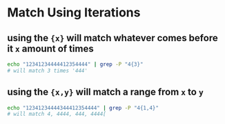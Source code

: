 # Match Using Iterations

## using the `{x}` will match whatever comes before it `x` amount of times

```bash
echo "12341234444412354444" | grep -P "4{3}" 
# will match 3 times '444'
```

## using the `{x,y}` will match a range from `x` to `y`

```bash
echo "12341234444344412354444" | grep -P "4{1,4}" 
# will match 4, 4444, 444, 4444[
```
